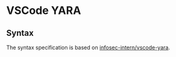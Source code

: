 # VSCode YARA

## Syntax

The syntax specification is based on
[infosec-intern/vscode-yara](https://github.com/infosec-intern/vscode-yara/blob/cc5e2d2372449329c4eb3167538592a7d378e5f5/yara/syntaxes/yara.tmLanguage.json).
